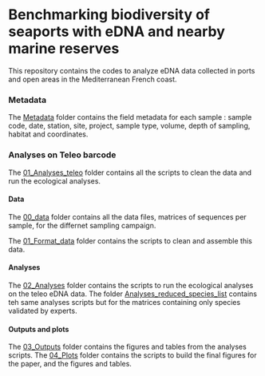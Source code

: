 # Benchmarking biodiversity of seaports with eDNA and nearby marine reserves

This repository contains the codes to analyze eDNA data collected in ports and open areas in the Mediterranean French coast.


### Metadata
 
The [Metadata](00_Metadata/) folder contains the field metadata for each sample : sample code, date, station, site, project, sample type, volume, depth of sampling, habitat and coordinates.


### Analyses on Teleo barcode

The [01_Analyses_teleo](01_Analyses_teleo/) folder contains all the scripts to clean the data and run the ecological analyses.

#### Data

The [00_data](01_Analyses_teleo/00_data/) folder contains all the data files, matrices of sequences per sample, for the differnet sampling campaign.

The [01_Format_data](01_Analyses_teleo/01_Format_data/) folder contains the scripts to clean and assemble this data.


#### Analyses


The [02_Analyses](01_Analyses_teleo/02_Analyses/) folder contains the scripts to run the ecological analyses on the teleo eDNA data.
The folder [Analyses_reduced_species_list](01_Analyses_teleo/02_Analyses/Analyses_reduced_species_list/) contains teh same analyses scripts but for the matrices containing only species validated by experts.


#### Outputs and plots

The [03_Outputs](01_Analyses_teleo/03_Outputs/) folder contains the figures and tables from the analyses scripts.
The [04_Plots](01_Analyses_teleo/04_Plots/) folder contains the scripts to build the final figures for the paper, and the figures and tables.


